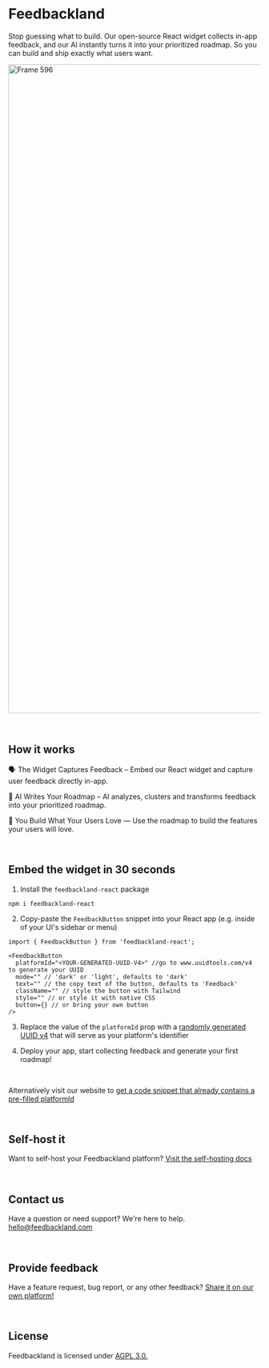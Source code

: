 # Feedbackland

Stop guessing what to build. Our open-source React widget collects in-app feedback, and our AI instantly turns it into your prioritized roadmap. So you can build and ship exactly what users want.

<img width="2473" height="1296" alt="Frame 596" src="https://github.com/user-attachments/assets/6e464261-2203-418a-9086-ee117b754c8a" />

&nbsp;

## How it works

🗣️ The Widget Captures Feedback – Embed our React widget and capture user feedback directly in-app.

🤖 AI Writes Your Roadmap – AI analyzes, clusters and transforms feedback into your prioritized roadmap.

🚀 You Build What Your Users Love — Use the roadmap to build the features your users will love.

&nbsp;
&nbsp;

## Embed the widget in 30 seconds
   
1. Install the `feedbackland-react` package
```
npm i feedbackland-react
```
2. Copy-paste the `FeedbackButton` snippet into your React app (e.g. inside of your UI's sidebar or menu)
```tsx
import { FeedbackButton } from 'feedbackland-react';

<FeedbackButton
  platformId="<YOUR-GENERATED-UUID-V4>" //go to www.uuidtools.com/v4 to generate your UUID
  mode="" // 'dark' or 'light', defaults to 'dark'
  text="" // the copy text of the button, defaults to 'Feedback'
  className="" // style the button with Tailwind
  style="" // or style it with native CSS
  button={} // or bring your own button
/>
```
3. Replace the value of the `platformId` prop with a [randomly generated UUID v4](https://www.uuidtools.com/v4) that will serve as your platform's identifier

4. Deploy your app, start collecting feedback and generate your first roadmap!

&nbsp;

Alternatively visit our website to [get a code snippet that already contains a pre-filled platformId](http://feedbackland.com/#embed)

&nbsp;
&nbsp;

## Self-host it

Want to self-host your Feedbackland platform? [Visit the self-hosting docs](https://github.com/feedbackland/feedbackland/blob/main/SELFHOSTING.md)

&nbsp;
&nbsp;

## Contact us

Have a question or need support? We're here to help. [hello@feedbackland.com](mailto:hello@feedbackland.com)

&nbsp;
&nbsp;

## Provide feedback

Have a feature request, bug report, or any other feedback? [Share it on our own platform!](https://dogfood.feedbackland.com)

&nbsp;
&nbsp;

## License

Feedbackland is licensed under [AGPL 3.0.](https://github.com/feedbackland/feedbackland?tab=AGPL-3.0-1-ov-file)
